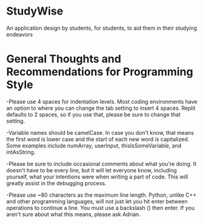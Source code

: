 # StudyWise
An application design by students, for students, to aid them in their studying endeavors

# General Thoughts and Recommendations for Programming Style

-Please use 4 spaces for indentation levels. Most coding environments have an option to where 
 you can change the tab setting to insert 4 spaces. Replit defaults to 2 spaces, so if you use
 that, please be sure to change that setting.

-Variable names should be camelCase. In case you don't know, that means the first word is
 lower case and the start of each new word is capitalized. Some examples include numArray,
 userInput, thisIsSomeVariable, and intAsString.

-Please be sure to include occasional comments about what you're doing. It doesn't have to be
 every line, but it will let everyone know, including yourself, what your intentions were when
 writing a part of code. This will greatly assist in the debugging process.

-Please use ~80 characters as the maximum line length. Python, unlike C++ and other programming
 languages, will not just let you hit enter between operations to continue a line. You must use
 a backslash (\) then enter. If you aren't sure about what this means, please ask Adrian.
